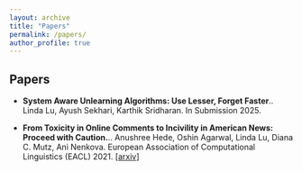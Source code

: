 ```yaml
---
layout: archive
title: "Papers"
permalink: /papers/
author_profile: true
---
```


Papers
-----

- **System Aware Unlearning Algorithms: Use Lesser, Forget Faster**..
  Linda Lu, Ayush Sekhari, Karthik Sridharan.
  In Submission 2025.

- **From Toxicity in Online Comments to Incivility in American News: Proceed with Caution.**..
  Anushree Hede, Oshin Agarwal, Linda Lu, Diana C. Mutz, Ani Nenkova.
  European Association of Computational Linguistics (EACL) 2021.
  [[arxiv]](https://arxiv.org/abs/2102.03671)
